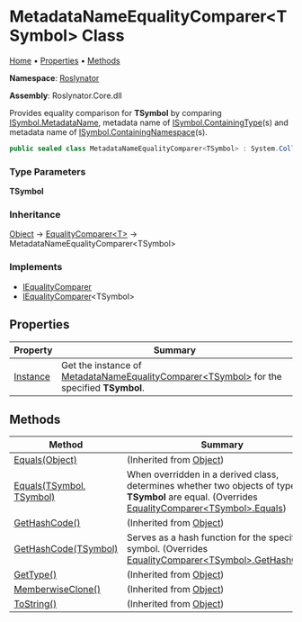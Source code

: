 # MetadataNameEqualityComparer\<TSymbol\> Class

[Home](../../README.md) &#x2022; [Properties](#properties) &#x2022; [Methods](#methods)

**Namespace**: [Roslynator](../README.md)

**Assembly**: Roslynator\.Core\.dll

  
Provides equality comparison for **TSymbol** by comparing [ISymbol.MetadataName](https://docs.microsoft.com/en-us/dotnet/api/microsoft.codeanalysis.isymbol.metadataname),
metadata name of [ISymbol.ContainingType](https://docs.microsoft.com/en-us/dotnet/api/microsoft.codeanalysis.isymbol.containingtype)\(s\) and metadata name of [ISymbol.ContainingNamespace](https://docs.microsoft.com/en-us/dotnet/api/microsoft.codeanalysis.isymbol.containingnamespace)\(s\)\.

```csharp
public sealed class MetadataNameEqualityComparer<TSymbol> : System.Collections.Generic.EqualityComparer<TSymbol> where TSymbol : Microsoft.CodeAnalysis.ISymbol
```

### Type Parameters

**TSymbol**

### Inheritance

[Object](https://docs.microsoft.com/en-us/dotnet/api/system.object) &#x2192; [EqualityComparer\<T\>](https://docs.microsoft.com/en-us/dotnet/api/system.collections.generic.equalitycomparer-1) &#x2192; MetadataNameEqualityComparer\<TSymbol\>

### Implements

* [IEqualityComparer](https://docs.microsoft.com/en-us/dotnet/api/system.collections.iequalitycomparer)
* [IEqualityComparer](https://docs.microsoft.com/en-us/dotnet/api/system.collections.generic.iequalitycomparer-1)\<TSymbol\>

## Properties

| Property | Summary |
| -------- | ------- |
| [Instance](Instance/README.md) | Get the instance of [MetadataNameEqualityComparer\<TSymbol\>](./README.md) for the specified **TSymbol**\. |

## Methods

| Method | Summary |
| ------ | ------- |
| [Equals(Object)](https://docs.microsoft.com/en-us/dotnet/api/system.object.equals) |  \(Inherited from [Object](https://docs.microsoft.com/en-us/dotnet/api/system.object)\) |
| [Equals(TSymbol, TSymbol)](Equals/README.md) | When overridden in a derived class, determines whether two objects of type **TSymbol** are equal\. \(Overrides [EqualityComparer\<TSymbol\>.Equals](https://docs.microsoft.com/en-us/dotnet/api/system.collections.generic.equalitycomparer-1.equals)\) |
| [GetHashCode()](https://docs.microsoft.com/en-us/dotnet/api/system.object.gethashcode) |  \(Inherited from [Object](https://docs.microsoft.com/en-us/dotnet/api/system.object)\) |
| [GetHashCode(TSymbol)](GetHashCode/README.md) | Serves as a hash function for the specified symbol\. \(Overrides [EqualityComparer\<TSymbol\>.GetHashCode](https://docs.microsoft.com/en-us/dotnet/api/system.collections.generic.equalitycomparer-1.gethashcode)\) |
| [GetType()](https://docs.microsoft.com/en-us/dotnet/api/system.object.gettype) |  \(Inherited from [Object](https://docs.microsoft.com/en-us/dotnet/api/system.object)\) |
| [MemberwiseClone()](https://docs.microsoft.com/en-us/dotnet/api/system.object.memberwiseclone) |  \(Inherited from [Object](https://docs.microsoft.com/en-us/dotnet/api/system.object)\) |
| [ToString()](https://docs.microsoft.com/en-us/dotnet/api/system.object.tostring) |  \(Inherited from [Object](https://docs.microsoft.com/en-us/dotnet/api/system.object)\) |

